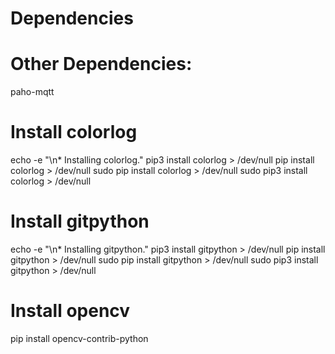# Dependencies
# Other Dependencies:
paho-mqtt

# Install colorlog
echo -e "\n*  Installing colorlog."
pip3 install colorlog > /dev/null
pip install colorlog > /dev/null
sudo pip install colorlog > /dev/null
sudo pip3 install colorlog > /dev/null

# Install gitpython
echo -e "\n*  Installing gitpython."
pip3 install gitpython > /dev/null
pip install gitpython > /dev/null
sudo pip install gitpython > /dev/null
sudo pip3 install gitpython > /dev/null


# Install opencv
pip install opencv-contrib-python
